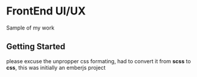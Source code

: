 # FrontEnd UI/UX

Sample of my work

## Getting Started

please excuse the unpropper css formating, had to convert it from **scss** to **css**, this was initially an emberjs project 